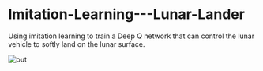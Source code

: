 # Imitation-Learning---Lunar-Lander
Using imitation learning to train a Deep Q network that can control the lunar vehicle to softly land on the lunar surface.



![out](https://user-images.githubusercontent.com/51358612/167246686-9dc16dad-9e3e-400c-b54b-1b112ba26b0b.gif)

